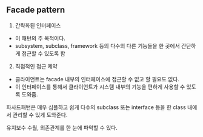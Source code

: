 ## Facade pattern

1. 간략화된 인터페이스
 - 이 패턴의 주 목적이다.
 - subsystem, subclass, framework 등의 다수의 다른 기능들을 한 곳에서 간단하게 접근할 수 있도록 함

2. 직접적인 접근 제약
 - 클라이언트는 facade 내부의 인터페이스에 접근할 수 없고 할 필요도 없다.
 - 이 인터페이스를 통해서 클라이언트가 시스템 내부의 기능을 편하게 사용할 수 있도록 도와줌.


파사드패턴은 매우 심플하고 쉽게 다수의 subclass 또는 interface 등을 한 class 내에서 관리할 수 있게 도와준다.

유지보수 수월, 의존관계를 한 눈에 파악할 수 있다.

